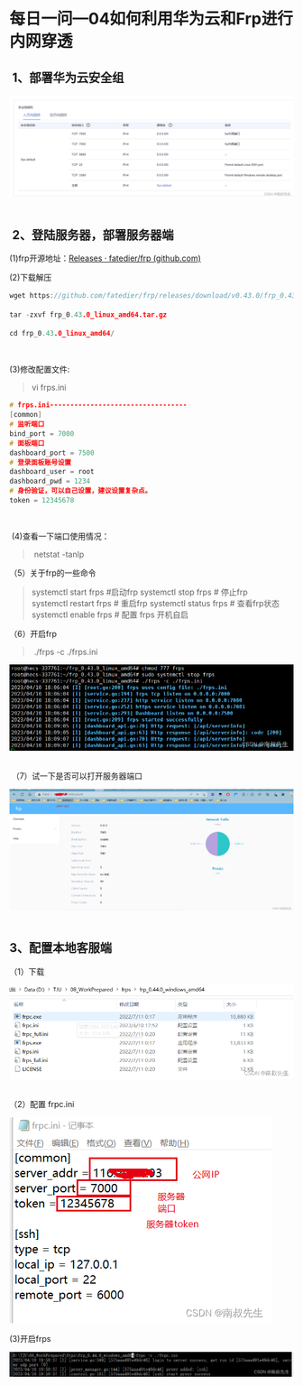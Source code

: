 
​
# 每日一问—04如何利用华为云和Frp进行内网穿透

##  1、部署华为云安全组

![](./photo/5ebc3fe071f74eec9e68a8cb4516b154.png)![](data:image/gif;base64,R0lGODlhAQABAPABAP///wAAACH5BAEKAAAALAAAAAABAAEAAAICRAEAOw== "点击并拖拽以移动")

##  2、登陆服务器，部署服务器端

(1)frp开源地址：[Releases · fatedier/frp (github.com)](https://github.com/fatedier/frp/releases "Releases · fatedier/frp (github.com)")

(2)下载解压 

```cpp
wget https://github.com/fatedier/frp/releases/download/v0.43.0/frp_0.43.0_linux_amd64.tar.gz

tar -zxvf frp_0.43.0_linux_amd64.tar.gz

cd frp_0.43.0_linux_amd64/
```

![](data:image/gif;base64,R0lGODlhAQABAPABAP///wAAACH5BAEKAAAALAAAAAABAAEAAAICRAEAOw== "点击并拖拽以移动")

(3)修改配置文件:

> vi frps.ini

```cpp
# frps.ini----------------------------------
[common]
# 监听端口
bind_port = 7000
# 面板端口
dashboard_port = 7500
# 登录面板账号设置
dashboard_user = root  
dashboard_pwd = 1234
# 身份验证，可以自己设置，建议设置复杂点。
token = 12345678
```

![](data:image/gif;base64,R0lGODlhAQABAPABAP///wAAACH5BAEKAAAALAAAAAABAAEAAAICRAEAOw== "点击并拖拽以移动")

 (4)查看一下端口使用情况：

>  netstat -tanlp

（5）关于frp的一些命令
   
> systemctl start frps  #启动frp
> systemctl stop frps  # 停止frp  
> systemctl restart frps # 重启frp 
> systemctl status frps  # 查看frp状态
> systemctl enable frps # 配置 frps 开机自启

（6）开启frp

>  ./frps -c ./frps.ini

![](./photo/b6a2b497dd13462db93f0b2c43ae039f.png)![](data:image/gif;base64,R0lGODlhAQABAPABAP///wAAACH5BAEKAAAALAAAAAABAAEAAAICRAEAOw== "点击并拖拽以移动")​

 （7）试一下是否可以打开服务器端口

![](./photo/6eefe67a5ca44b7083db7b176f246fc4.png)![](data:image/gif;base64,R0lGODlhAQABAPABAP///wAAACH5BAEKAAAALAAAAAABAAEAAAICRAEAOw== "点击并拖拽以移动")​

## 3、配置本地客服端

（1）下载

![](./photo/3f55b80eb2eb40bebfd582341bd6f0f2.png)![](data:image/gif;base64,R0lGODlhAQABAPABAP///wAAACH5BAEKAAAALAAAAAABAAEAAAICRAEAOw== "点击并拖拽以移动")​

（2）配置 frpc.ini

![](./photo/ffed6fabd6ce4ef1870470f18144186d.png)![](data:image/gif;base64,R0lGODlhAQABAPABAP///wAAACH5BAEKAAAALAAAAAABAAEAAAICRAEAOw== "点击并拖拽以移动")​

(3)开启frps 

![](./photo/b6e0ebb66f2a4095a888df71221f9cca.png)![](data:image/gif;base64,R0lGODlhAQABAPABAP///wAAACH5BAEKAAAALAAAAAABAAEAAAICRAEAOw== "点击并拖拽以移动")

  

​